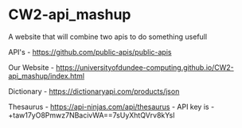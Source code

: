 # CW2-api_mashup
A website that will combine two apis to do something usefull

API's - https://github.com/public-apis/public-apis


Our Website - https://universityofdundee-computing.github.io/CW2-api_mashup/index.html


Dictionary - https://dictionaryapi.com/products/json

Thesaurus - https://api-ninjas.com/api/thesaurus - API key is - +taw17yO8Pmwz7NBacivWA==7sUyXhtQVrv8kYsl


